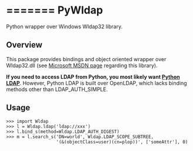 =======
PyWldap
=======

Python wrapper over Windows Wldap32 library.

Overview
-------------

This package provides bindings and object oriented wrapper over Wldap32.dll (see [Microsoft MSDN page](http://msdn.microsoft.com/en-us/library/windows/desktop/aa366961(v=vs.85).aspx>) regarding this library).

**If you need to access LDAP from Python, you most likely want [Python LDAP](http://www.python-ldap.org/)**. However, Python LDAP is built over OpenLDAP, which lacks binding methods other than LDAP\_AUTH\_SIMPLE.

Usage
-------------

    >>> import Wldap
    >>> l = Wldap.ldap('ldap://xxx')
    >>> l.bind_s(method=Wldap.LDAP_AUTH_DIGEST)
    >>> m = l.search_s('DN=world', Wldap.LDAP_SCOPE_SUBTREE,
                       '(&(objectClass=user)(cn=plop))', ['someAttr'], 0)
